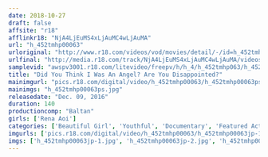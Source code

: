 ```yaml
---
date: 2018-10-27
draft: false
affsite: "r18"
afflinkr18: "NjA4LjEuMS4xLjAuMC4wLjAuMA"
url: "h_452tmhp00063"
urloriginal: "http://www.r18.com/videos/vod/movies/detail/-/id=h_452tmhp00063"
urlfinal: "http://media.r18.com/track/NjA4LjEuMS4xLjAuMC4wLjAuMA/videos/vod/movies/detail/-/id=h_452tmhp00063"
samplevid: "awspv3001.r18.com/litevideo/freepv/h/h_4/h_452tmhp063/h_452tmhp063_dmb_w.mp4"
title: "Did You Think I Was An Angel? Are You Disappointed?"
mainimgurl: "pics.r18.com/digital/video/h_452tmhp00063/h_452tmhp00063ps.jpg"
mainimgs: "h_452tmhp00063ps.jpg"
releasedate: "Dec. 09, 2016"
duration: 140
productioncomp: "Baltan"
girls: ['Rena Aoi']
categories: ['Beautiful Girl', 'Youthful', 'Documentary', 'Featured Actress', 'Cum Swallowing', 'Threesome / Foursome', 'Dirty Talk', 'Hi-Def']
imgurls: ['pics.r18.com/digital/video/h_452tmhp00063/h_452tmhp00063jp-1.jpg', 'pics.r18.com/digital/video/h_452tmhp00063/h_452tmhp00063jp-2.jpg', 'pics.r18.com/digital/video/h_452tmhp00063/h_452tmhp00063jp-3.jpg', 'pics.r18.com/digital/video/h_452tmhp00063/h_452tmhp00063jp-4.jpg', 'pics.r18.com/digital/video/h_452tmhp00063/h_452tmhp00063jp-5.jpg', 'pics.r18.com/digital/video/h_452tmhp00063/h_452tmhp00063jp-6.jpg', 'pics.r18.com/digital/video/h_452tmhp00063/h_452tmhp00063jp-7.jpg', 'pics.r18.com/digital/video/h_452tmhp00063/h_452tmhp00063jp-8.jpg', 'pics.r18.com/digital/video/h_452tmhp00063/h_452tmhp00063jp-9.jpg', 'pics.r18.com/digital/video/h_452tmhp00063/h_452tmhp00063jp-10.jpg', 'pics.r18.com/digital/video/h_452tmhp00063/h_452tmhp00063jp-11.jpg', 'pics.r18.com/digital/video/h_452tmhp00063/h_452tmhp00063jp-12.jpg', 'pics.r18.com/digital/video/h_452tmhp00063/h_452tmhp00063jp-13.jpg', 'pics.r18.com/digital/video/h_452tmhp00063/h_452tmhp00063jp-14.jpg', 'pics.r18.com/digital/video/h_452tmhp00063/h_452tmhp00063jp-15.jpg', 'pics.r18.com/digital/video/h_452tmhp00063/h_452tmhp00063jp-16.jpg', 'pics.r18.com/digital/video/h_452tmhp00063/h_452tmhp00063jp-17.jpg', 'pics.r18.com/digital/video/h_452tmhp00063/h_452tmhp00063jp-18.jpg', 'pics.r18.com/digital/video/h_452tmhp00063/h_452tmhp00063jp-19.jpg', 'pics.r18.com/digital/video/h_452tmhp00063/h_452tmhp00063jp-20.jpg']
imgs: ['h_452tmhp00063jp-1.jpg', 'h_452tmhp00063jp-2.jpg', 'h_452tmhp00063jp-3.jpg', 'h_452tmhp00063jp-4.jpg', 'h_452tmhp00063jp-5.jpg', 'h_452tmhp00063jp-6.jpg', 'h_452tmhp00063jp-7.jpg', 'h_452tmhp00063jp-8.jpg', 'h_452tmhp00063jp-9.jpg', 'h_452tmhp00063jp-10.jpg', 'h_452tmhp00063jp-11.jpg', 'h_452tmhp00063jp-12.jpg', 'h_452tmhp00063jp-13.jpg', 'h_452tmhp00063jp-14.jpg', 'h_452tmhp00063jp-15.jpg', 'h_452tmhp00063jp-16.jpg', 'h_452tmhp00063jp-17.jpg', 'h_452tmhp00063jp-18.jpg', 'h_452tmhp00063jp-19.jpg', 'h_452tmhp00063jp-20.jpg']
---
```

